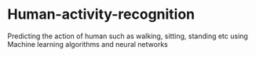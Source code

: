 # Human-activity-recognition
Predicting the action of human such as walking, sitting, standing etc using Machine learning algorithms and neural networks
